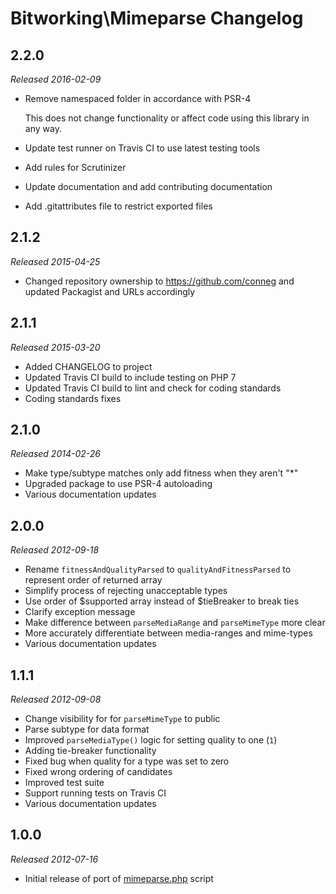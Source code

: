 # Bitworking\Mimeparse Changelog

## 2.2.0

_Released 2016-02-09_

* Remove namespaced folder in accordance with PSR-4

  This does not change functionality or affect code using this library in any way.

* Update test runner on Travis CI to use latest testing tools
* Add rules for Scrutinizer
* Update documentation and add contributing documentation
* Add .gitattributes file to restrict exported files

## 2.1.2

_Released 2015-04-25_

* Changed repository ownership to <https://github.com/conneg> and updated Packagist and URLs accordingly

## 2.1.1

_Released 2015-03-20_

* Added CHANGELOG to project
* Updated Travis CI build to include testing on PHP 7
* Updated Travis CI build to lint and check for coding standards
* Coding standards fixes

## 2.1.0

_Released 2014-02-26_

* Make type/subtype matches only add fitness when they aren't "*"
* Upgraded package to use PSR-4 autoloading
* Various documentation updates

## 2.0.0

_Released 2012-09-18_

* Rename `fitnessAndQualityParsed` to `qualityAndFitnessParsed` to represent order of returned array
* Simplify process of rejecting unacceptable types
* Use order of $supported array instead of $tieBreaker to break ties
* Clarify exception message
* Make difference between `parseMediaRange` and `parseMimeType` more clear
* More accurately differentiate between media-ranges and mime-types
* Various documentation updates

## 1.1.1

_Released 2012-09-08_

* Change visibility for for `parseMimeType` to public
* Parse subtype for data format
* Improved `parseMediaType()` logic for setting quality to one (`1`)
* Adding tie-breaker functionality
* Fixed bug when quality for a type was set to zero
* Fixed wrong ordering of candidates
* Improved test suite
* Support running tests on Travis CI
* Various documentation updates

## 1.0.0

_Released 2012-07-16_

* Initial release of port of [mimeparse.php](https://code.google.com/p/mimeparse/source/browse/trunk/mimeparse.php?r=23) script
